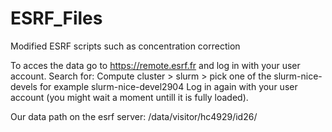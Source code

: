 # ESRF_Files
Modified ESRF scripts such as concentration correction

To acces the data go to https://remote.esrf.fr and log in with your user account. 
Search for:   Compute cluster > slurm > pick one of the slurm-nice-devels for example slurm-nice-devel2904
Log in again with your user account (you might wait a moment untill it is fully loaded).

Our data path on the esrf server: /data/visitor/hc4929/id26/
